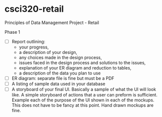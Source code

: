 # csci320-retail
Principles of Data Management Project - Retail

Phase 1
- [ ] Report outlining:
    * your progress,
    * a description of your design,
    * any choices made in the design process,
    * issues faced in the design process and solutions to the issues,
    * explanation of your ER diagram and reduction to tables,
    * a description of the data you plan to use
- [ ] ER diagram: separate file is fine but must be a PDF
- [ ] A listing of sample data used in your database
- [ ] A  storyboard  of  your final  UI.  Basically  a  sample  of  what  the  UI  will  look  like.  A simple storyboard of actions that a user can preform is sufficient. Example each of the purpose of the UI shown in each of the mockups. This does not have to be fancy at this point. Hand drawn mockups are fine.
